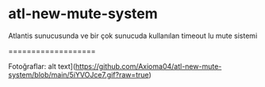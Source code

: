 # atl-new-mute-system
Atlantis sunucusunda ve bir çok sunucuda kullanılan timeout lu mute sistemi

===================

Fotoğraflar:
alt text](https://github.com/Axioma04/atl-new-mute-system/blob/main/5iYVOJce7.gif?raw=true)
